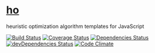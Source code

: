 [ho](http://aureooms.github.io/ho)
====

heuristic optimization algorithm templates for JavaScript

[![Build Status](https://drone.io/github.com/aureooms/ho/status.png)](https://drone.io/github.com/aureooms/ho/latest)
[![Coverage Status](https://coveralls.io/repos/aureooms/ho/badge.png)](https://coveralls.io/r/aureooms/ho)
[![Dependencies Status](https://david-dm.org/aureooms/ho.png)](https://david-dm.org/aureooms/ho#info=dependencies)
[![devDependencies Status](https://david-dm.org/aureooms/ho/dev-status.png)](https://david-dm.org/aureooms/ho#info=devDependencies)
[![Code Climate](https://codeclimate.com/github/aureooms/ho.png)](https://codeclimate.com/github/aureooms/ho)
